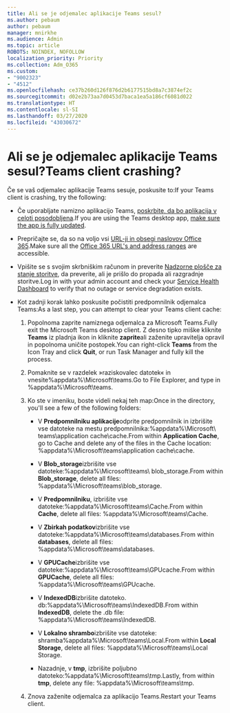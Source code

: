 ```yaml
---
title: Ali se je odjemalec aplikacije Teams sesul?
ms.author: pebaum
author: pebaum
manager: mnirkhe
ms.audience: Admin
ms.topic: article
ROBOTS: NOINDEX, NOFOLLOW
localization_priority: Priority
ms.collection: Adm_O365
ms.custom:
- "9002323"
- "4512"
ms.openlocfilehash: ce37b260d126f876d2b6177515bd8a7c3874ef2c
ms.sourcegitcommit: d02e2b73aa7d0453d7baca1ea5a186cf6081d022
ms.translationtype: HT
ms.contentlocale: sl-SI
ms.lasthandoff: 03/27/2020
ms.locfileid: "43030672"
---
```

# <a name="teams-client-crashing"></a><span data-ttu-id="94b87-102">Ali se je odjemalec aplikacije Teams sesul?</span><span class="sxs-lookup"><span data-stu-id="94b87-102">Teams client crashing?</span></span>

<span data-ttu-id="94b87-103">Če se vaš odjemalec aplikacije Teams sesuje, poskusite to:</span><span class="sxs-lookup"><span data-stu-id="94b87-103">If your Teams client is crashing, try the following:</span></span>

- <span data-ttu-id="94b87-104">Če uporabljate namizno aplikacijo Teams, [poskrbite, da bo aplikacija v celoti posodobljena](https://support.office.com/article/Update-Microsoft-Teams-535a8e4b-45f0-4f6c-8b3d-91bca7a51db1).</span><span class="sxs-lookup"><span data-stu-id="94b87-104">If you are using the Teams desktop app, [make sure the app is fully updated](https://support.office.com/article/Update-Microsoft-Teams-535a8e4b-45f0-4f6c-8b3d-91bca7a51db1).</span></span>

- <span data-ttu-id="94b87-105">Prepričajte se, da so na voljo vsi [URL-ji in obsegi naslovov Office 365](https://docs.microsoft.com/microsoftteams/connectivity-issues).</span><span class="sxs-lookup"><span data-stu-id="94b87-105">Make sure all the [Office 365 URL's and address ranges](https://docs.microsoft.com/microsoftteams/connectivity-issues) are accessible.</span></span>

- <span data-ttu-id="94b87-106">Vpišite se s svojim skrbniškim računom in preverite [Nadzorne plošče za stanje storitve](https://docs.microsoft.com/office365/enterprise/view-service-health), da preverite, ali je prišlo do propada ali razgradnje storitve.</span><span class="sxs-lookup"><span data-stu-id="94b87-106">Log in with your admin account and check your [Service Health Dashboard](https://docs.microsoft.com/office365/enterprise/view-service-health) to verify that no outage or service degradation exists.</span></span>

 - <span data-ttu-id="94b87-107">Kot zadnji korak lahko poskusite počistiti predpomnilnik odjemalca Teams:</span><span class="sxs-lookup"><span data-stu-id="94b87-107">As a last step, you can attempt to clear your Teams client cache:</span></span>

    1.  <span data-ttu-id="94b87-108">Popolnoma zaprite namiznega odjemalca za Microsoft Teams.</span><span class="sxs-lookup"><span data-stu-id="94b87-108">Fully exit the Microsoft Teams desktop client.</span></span> <span data-ttu-id="94b87-109">Z desno tipko miške kliknite **Teams** iz pladnja ikon in kliknite **zaprite**ali zaženite upravitelja opravil in popolnoma uničite postopek.</span><span class="sxs-lookup"><span data-stu-id="94b87-109">You can right-click **Teams** from the Icon Tray and click **Quit**, or run Task Manager and fully kill the process.</span></span>

    2.  <span data-ttu-id="94b87-110">Pomaknite se v razdelek »raziskovalec datotek« in vnesite%appdata%\Microsoft\teams.</span><span class="sxs-lookup"><span data-stu-id="94b87-110">Go to File Explorer, and type in %appdata%\Microsoft\teams.</span></span>

    3.  <span data-ttu-id="94b87-111">Ko ste v imeniku, boste videli nekaj teh map:</span><span class="sxs-lookup"><span data-stu-id="94b87-111">Once in the directory, you'll see a few of the following folders:</span></span>

         - <span data-ttu-id="94b87-112">V **Predpomnilniku aplikacije**odprite predpomnilnik in izbrišite vse datoteke na mestu predpomnilnika:%appdata%\Microsoft\ teams\application cache\cache.</span><span class="sxs-lookup"><span data-stu-id="94b87-112">From within **Application Cache**, go to Cache and delete any of the files in the Cache location:  %appdata%\Microsoft\teams\application cache\cache.</span></span>

        - <span data-ttu-id="94b87-113">V **Blob_storage**izbrišite vse datoteke:%appdata%\Microsoft\teams\ blob_storage.</span><span class="sxs-lookup"><span data-stu-id="94b87-113">From within **Blob_storage**, delete all files: %appdata%\Microsoft\teams\blob_storage.</span></span>

        - <span data-ttu-id="94b87-114">V **Predpomnilniku**, izbrišite vse datoteke:%appdata%\Microsoft\teams\Cache.</span><span class="sxs-lookup"><span data-stu-id="94b87-114">From within **Cache**, delete all files: %appdata%\Microsoft\teams\Cache.</span></span>

        - <span data-ttu-id="94b87-115">V **Zbirkah podatkov**izbrišite vse datoteke:%appdata%\Microsoft\teams\databases.</span><span class="sxs-lookup"><span data-stu-id="94b87-115">From within **databases**, delete all files: %appdata%\Microsoft\teams\databases.</span></span>

        - <span data-ttu-id="94b87-116">V **GPUCache**izbrišite vse datoteke:%appdata%\Microsoft\teams\GPUcache.</span><span class="sxs-lookup"><span data-stu-id="94b87-116">From within **GPUCache**, delete all files: %appdata%\Microsoft\teams\GPUcache.</span></span>

        - <span data-ttu-id="94b87-117">V **IndexedDB**izbrišite datoteko. db:%appdata%\Microsoft\teams\IndexedDB.</span><span class="sxs-lookup"><span data-stu-id="94b87-117">From within **IndexedDB**, delete the .db file: %appdata%\Microsoft\teams\IndexedDB.</span></span>

        - <span data-ttu-id="94b87-118">V **Lokalno shrambo**izbrišite vse datoteke: shramba%appdata%\Microsoft\teams\Local.</span><span class="sxs-lookup"><span data-stu-id="94b87-118">From within **Local Storage**, delete all files: %appdata%\Microsoft\teams\Local Storage.</span></span>

        - <span data-ttu-id="94b87-119">Nazadnje, v **tmp**, izbrišite poljubno datoteko:%appdata%\Microsoft\teams\tmp.</span><span class="sxs-lookup"><span data-stu-id="94b87-119">Lastly, from within **tmp**, delete any file: %appdata%\Microsoft\teams\tmp.</span></span>

    4. <span data-ttu-id="94b87-120">Znova zaženite odjemalca za aplikacijo Teams.</span><span class="sxs-lookup"><span data-stu-id="94b87-120">Restart your Teams client.</span></span>
